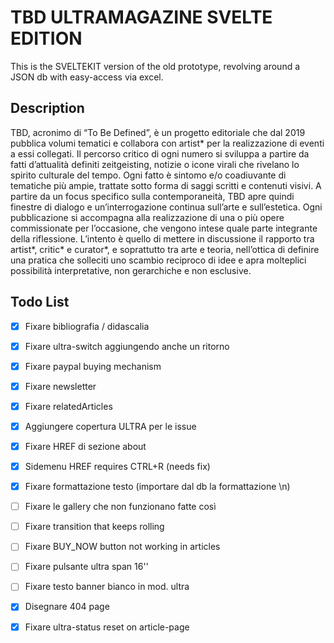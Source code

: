 # TBD ULTRAMAGAZINE SVELTE EDITION

This is the SVELTEKIT version of the old prototype, revolving around a JSON db with easy-access via excel.

## Description

TBD, acronimo di “To Be Defined”, è un progetto editoriale che dal 2019 pubblica volumi tematici e collabora con artist* per la realizzazione di eventi a essi collegati. Il percorso critico di ogni numero si sviluppa a partire da fatti d’attualità definiti zeitgeisting, notizie o icone virali che rivelano lo spirito culturale del tempo. Ogni fatto è sintomo e/o coadiuvante di tematiche più ampie, trattate sotto forma di saggi scritti e contenuti visivi. A partire da un focus specifico sulla contemporaneità, TBD apre quindi finestre di dialogo e un’interrogazione continua sull’arte e sull’estetica. Ogni pubblicazione si accompagna alla realizzazione di una o più opere commissionate per l’occasione, che vengono intese quale parte integrante della riflessione. L’intento è quello di mettere in discussione il rapporto tra artist*, critic* e curator*, e soprattutto tra arte e teoria, nell’ottica di definire una pratica che solleciti uno scambio reciproco di idee e apra molteplici possibilità interpretative, non gerarchiche e non esclusive.

## Todo List

- [x] Fixare bibliografia / didascalia
- [x] Fixare ultra-switch aggiungendo anche un ritorno
- [x] Fixare paypal buying mechanism
- [x] Fixare newsletter
- [x] Fixare relatedArticles
- [x] Aggiungere copertura ULTRA per le issue
- [x] Fixare HREF di sezione about
- [x] Sidemenu HREF requires CTRL+R (needs fix)
- [x] Fixare formattazione testo (importare dal db la formattazione \n)
- [ ] Fixare le gallery che non funzionano fatte così
- [ ] Fixare transition that keeps rolling
- [ ] Fixare BUY_NOW button not working in articles
- [ ] Fixare pulsante ultra span 16''
- [ ] Fixare testo banner bianco in mod. ultra
- [x] Disegnare 404 page
- [x] Fixare ultra-status reset on article-page

